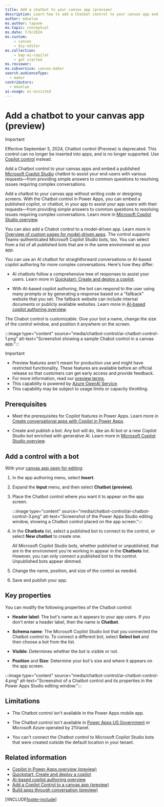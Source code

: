 ```yaml
---
title: Add a chatbot to your canvas app (preview)
description: Learn how to add a Chatbot control to your canvas app and embed a published Microsoft Copilot Studio bot to help your app users with their requests.
author: mduelae
ms.author: tapanm
ms.topic: conceptual
ms.date: 7/9/2024
ms.custom: 
    - canvas
    - diy-editor
ms.collection: 
    - bap-ai-copilot
    - get started
ms.reviewer: 
ms.subservice: canvas-maker
search.audienceType: 
  - maker
contributors:
  - mduelae
ai-usage: ai-assisted
---
```


# Add a chatbot to your canvas app (preview)

> [!IMPORTANT]
> Effective September 5, 2024, Chatbot control (Preview) is deprecated. This control can no longer be inserted into apps, and is no longer supported. Use [Copilot control](add-ai-copilot.md) instead.

Add a Chatbot control to your canvas apps and embed a published [Microsoft Copilot Studio](/power-virtual-agents/fundamentals-what-is-power-virtual-agents) chatbot to assist your end-users with various requests&mdash;from providing simple answers to common questions to resolving issues requiring complex conversations. 

Add a chatbot to your canvas app without writing code or designing screens. With the Chatbot control in Power Apps, you can embed a published copilot, or chatbot, in your app to assist your app users with their requests&mdash;from providing simple answers to common questions to resolving issues requiring complex conversations. Learn more in [Microsoft Copilot Studio overview](/microsoft-copilot-studio/fundamentals-what-is-copilot-studio).

You can also add a Chabot control to a model-driven app. Learn more in [Overview of custom pages for model-driven apps](../model-driven-apps/model-app-page-overview.md). The control supports Teams-authenticated Microsoft Copilot Studio bots, too. You can select from a list of all published bots that are in the same environment as your app.

You can use an AI chatbot for straightforward conversations or AI-based copilot authoring for more complex conversations. Here's how they differ:

- AI chatbots follow a comprehensive tree of responses to assist your users. Learn more in [Quickstart: Create and deploy a copilot](/microsoft-copilot-studio/fundamentals-get-started).

- With AI-based copilot authoring, the bot can respond to the user using many prompts or by generating a response based on a "fallback" website that you set. The fallback website can include internal documents or publicly available websites. Learn more in [AI-based copilot authoring overview](/microsoft-copilot-studio/nlu-gpt-overview).

The Chabot control is customizable. Give your bot a name, change the size of the control window, and position it anywhere on the screen.

:::image type="content" source="media/chatbot-control/ai-chatbot-control-1.png" alt-text="Screenshot showing a sample Chabot control in a canvas app.":::

> [!IMPORTANT]
>
> - Preview features aren't meant for production use and might have restricted functionality. These features are available before an official release so that customers can get early access and provide feedback.
> - For more information, read our [preview terms](https://go.microsoft.com/fwlink/?linkid=2189520).
> - This capability is powered by [Azure OpenAI Service](/azure/cognitive-services/openai/overview).
> - This capability may be subject to usage limits or capacity throttling.

## Prerequisites

- Meet the prerequisites for Copilot features in Power Apps. Learn more in [Create conversational apps with Copilot in Power Apps](ai-overview.md).

- Create and publish a bot. Any bot will do, like an AI bot or a new Copilot Studio bot enriched with generative AI. Learn more in [Microsoft Copilot Studio overview](/microsoft-copilot-studio/fundamentals-what-is-copilot-studio).

## Add a control with a bot

With your [canvas app open for editing](edit-app.md):

1. In the app authoring menu, select **Insert**.

1. Expand the **Input** menu, and then select **Chatbot (preview)**.

1. Place the Chatbot control where you want it to appear on the app screen.

    :::image type="content" source="media/chatbot-control/ai-chatbot-control-3.png" alt-text="Screenshot of the Power Apps Studio editing window, showing a Chatbot control placed on the app screen.":::

1. In the **Chatbots** list, select a published bot to connect to the control, or select **New chatbot** to create one.

    All Microsoft Copilot Studio bots, whether published or unpublished, that are in the environment you're working in appear in the **Chatbots** list. However, you can only connect a published bot to the control. Unpublished bots appear dimmed.

1. Change the name, position, and size of the control as needed.

1. Save and publish your app.

## Key properties

You can modify the following properties of the Chatbot control:

- **Header label**: The bot's name as it appears to your app users. If you don't enter a header label, then the name is **Chatbot**.

- **Schema name**: The Microsoft Copilot Studio bot that you connected the Chatbot control to. To connect a different bot, select **Select bot** and then choose a bot from the list.

- **Visible**: Determines whether the bot is visible or not.
  
- **Position** and **Size**: Determine your bot's size and where it appears on the app screen.

:::image type="content" source="media/chatbot-control/ai-chatbot-control-4.png" alt-text="Screenshot of a Chatbot control and its properties in the Power Apps Studio editing window.":::

## Limitations

- The Chatbot control isn't available in the Power Apps mobile app.

- The Chatbot control isn't available in [Power Apps US Government](/power-platform/admin/powerapps-us-government) or Microsoft Azure operated by 21Vianet.

- You can't connect the Chatbot control to Microsoft Copilot Studio bots that were created outside the default location in your tenant.

## Related information

- [Copilot in Power Apps overview (preview)](ai-overview.md)
- [Quickstart: Create and deploy a copilot](/power-virtual-agents/preview/quickstart)
- [AI-based copilot authoring overview](/power-virtual-agents/nlu-gpt-overview)
- [Add a Copilot Control to a canvas app (preview)](add-ai-copilot.md)
- [Build apps through conversation (preview)](ai-conversations-create-app.md)

[!INCLUDE[footer-include](../../includes/footer-banner.md)]
